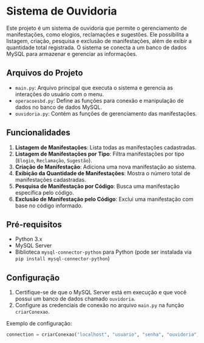 # Sistema de Ouvidoria

Este projeto é um sistema de ouvidoria que permite o gerenciamento de manifestações, como elogios, reclamações e sugestões. Ele possibilita a listagem, criação, pesquisa e exclusão de manifestações, além de exibir a quantidade total registrada. O sistema se conecta a um banco de dados MySQL para armazenar e gerenciar as informações.

## Arquivos do Projeto

- `main.py`: Arquivo principal que executa o sistema e gerencia as interações do usuário com o menu.
- `operacoesbd.py`: Define as funções para conexão e manipulação de dados no banco de dados MySQL.
- `ouvidoria.py`: Contém as funções de gerenciamento das manifestações.

## Funcionalidades

1. **Listagem de Manifestações**: Lista todas as manifestações cadastradas.
2. **Listagem de Manifestações por Tipo**: Filtra manifestações por tipo (`Elogio`, `Reclamação`, `Sugestão`).
3. **Criação de Manifestação**: Adiciona uma nova manifestação ao sistema.
4. **Exibição da Quantidade de Manifestações**: Mostra o número total de manifestações cadastradas.
5. **Pesquisa de Manifestação por Código**: Busca uma manifestação específica pelo código.
6. **Exclusão de Manifestação pelo Código**: Exclui uma manifestação com base no código informado.

## Pré-requisitos

- Python 3.x
- MySQL Server
- Biblioteca `mysql-connector-python` para Python (pode ser instalada via `pip install mysql-connector-python`)

## Configuração

1. Certifique-se de que o MySQL Server está em execução e que você possui um banco de dados chamado `ouvidoria`.
2. Configure as credenciais de conexão no arquivo `main.py` na função `criarConexao`.

Exemplo de configuração:
```python
connection = criarConexao("localhost", "usuario", "senha", "ouvidoria")
